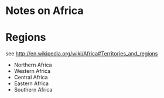 # Notes on Africa

Regions
=======

see <http://en.wikipedia.org/wiki/Africa#Territories_and_regions>

- Northern Africa
- Western Africa
- Central Africa
- Eastern Africa
- Southern Africa

